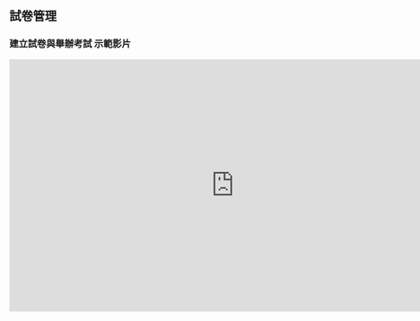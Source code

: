 ## 試卷管理 ##


### 建立試卷與舉辦考試 示範影片 ###
<iframe width="800" height="450" src="https://www.youtube.com/embed/aBrGw6QTzoQ" frameborder="0" allow="autoplay; encrypted-media" allowfullscreen></iframe>
